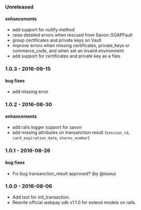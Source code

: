 ### Unreleased

#### enhancements
* add support for nullify method
* raise detailed errors when rescued from Savon::SOAPFault
* group certificates and private keys on Vault
* improve errors when missing certificates, private_keys or commerce_code, and when set an invalid environment
* add support for certificates and private key as a files

### 1.0.3 - 2016-09-15

#### bug fixes
* add missing error

### 1.0.2 - 2016-08-30

#### enhancements
* add rails logger support for savon
* add missing attributes on transanction result (`session_id`, `card_expiration_date`, `shares_number`)

### 1.0.1 - 2016-08-26

#### bug fixes
* Fix bug transanction_result approved? (by @isseu)

### 1.0.0 - 2016-08-06

* Add test for init_transaction.
* Rewrite official webpay sdk v1.1.0 for extend models on rails.

